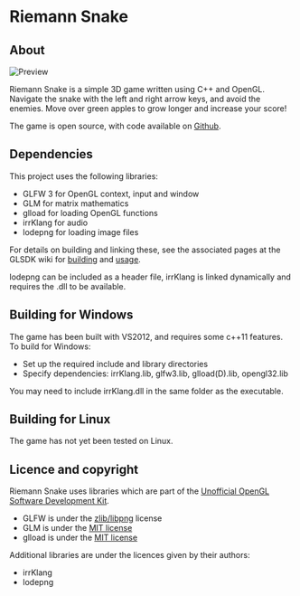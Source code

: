 Riemann Snake
============

About
------------
![Preview](https://raw.github.com/lightbits/riemannsnake/master/devlog/screenshot0.png)

Riemann Snake is a simple 3D game written using C++ and OpenGL.
Navigate the snake with the left and right arrow keys, and avoid the enemies.
Move over green apples to grow longer and increase your score!

The game is open source, with code available on [Github](https://github.com/lightbits/riemannsnake). 

Dependencies
------------
This project uses the following libraries:

*	GLFW 3 for OpenGL context, input and window
*	GLM for matrix mathematics
*	glload for loading OpenGL functions
*	irrKlang for audio
*	lodepng for loading image files

For details on building and linking these, see the associated pages at the GLSDK wiki for [building](http://glsdk.sourceforge.net/docs/html/pg_build.html) and [usage](http://glsdk.sourceforge.net/docs/html/pg_use.html).

lodepng can be included as a header file, irrKlang is linked dynamically and requires the .dll to be available.

Building for Windows
------------
The game has been built with VS2012, and requires some c++11 features.
To build for Windows:
*	Set up the required include and library directories
*	Specify dependencies: irrKlang.lib, glfw3.lib, glload(D).lib, opengl32.lib

You may need to include irrKlang.dll in the same folder as the executable.

Building for Linux
------------
The game has not yet been tested on Linux.

Licence and copyright
------------
Riemann Snake uses libraries which are part of the [Unofficial OpenGL Software Development Kit](http://glsdk.sourceforge.net/docs/html/index.html).
*	GLFW is under the [zlib/libpng](http://opensource.org/licenses/zlib-license.php) license 
*	GLM is under the [MIT license](http://opensource.org/licenses/MIT)
*	glload is under the [MIT license](http://opensource.org/licenses/MIT)

Additional libraries are under the licences given by their authors:
*	irrKlang
*	lodepng